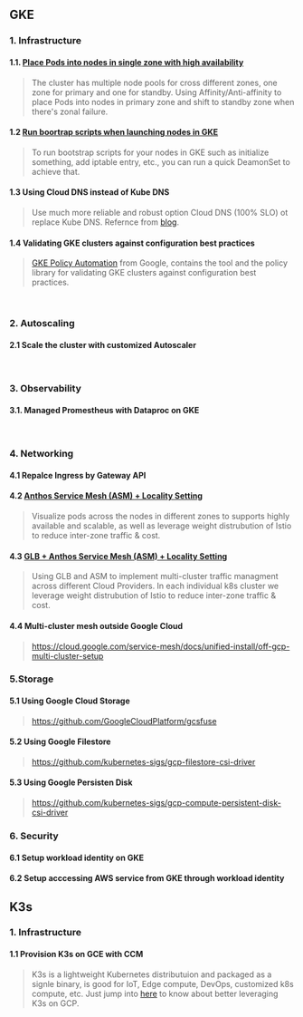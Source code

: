 ## GKE
### 1. Infrastructure
#### 1.1. [Place Pods into nodes in single zone with high availability](./docs/single-zone.md)
> The cluster has multiple node pools for cross different zones, one zone for primary and one for standby. Using Affinity/Anti-affinity to place Pods into nodes in primary zone and shift to standby zone when there's zonal failure.

#### 1.2 [Run boortrap scripts when launching nodes in GKE](./docs/startup-script.md)
> To run bootstrap scripts for your nodes in GKE such as initialize something, add iptable entry, etc., you can run a quick DeamonSet to achieve that.

#### 1.3 Using Cloud DNS instead of Kube DNS
> Use much more reliable and robust option Cloud DNS (100% SLO) ot replace Kube DNS. Refernce from [blog](https://medium.com/google-cloud/dns-on-gke-everything-you-need-to-know-b961303f9153). 

#### 1.4 Validating GKE clusters against configuration best practices
> [GKE Policy Automation](https://github.com/google/gke-policy-automation) from Google, contains the tool and the policy library for validating GKE clusters against configuration best practices.
<br>

### 2. Autoscaling 
#### 2.1 Scale the cluster with customized Autoscaler 
<br>

### 3. Observability
#### 3.1. Managed Promestheus with Dataproc on GKE
<br>

### 4. Networking

#### 4.1 Repalce Ingress by Gateway API

#### 4.2 [Anthos Service Mesh (ASM) + Locality Setting](./docs/asm-locality.md)

> Visualize pods across the nodes in different zones to supports highly available and scalable, as well as leverage weight distrubution of Istio to reduce inter-zone traffic & cost.


#### 4.3 [GLB + Anthos Service Mesh (ASM) + Locality Setting](./docs/glb-locality.md)

> Using GLB and ASM to implement multi-cluster traffic managment across different Cloud Providers. In each individual k8s cluster we leverage weight distrubution of Istio to reduce inter-zone traffic & cost.

#### 4.4 Multi-cluster mesh outside Google Cloud
> https://cloud.google.com/service-mesh/docs/unified-install/off-gcp-multi-cluster-setup

### 5.Storage

#### 5.1 Using Google Cloud Storage

> https://github.com/GoogleCloudPlatform/gcsfuse

#### 5.2 Using Google Filestore

> https://github.com/kubernetes-sigs/gcp-filestore-csi-driver

#### 5.3 Using Google Persisten Disk 

> https://github.com/kubernetes-sigs/gcp-compute-persistent-disk-csi-driver


### 6. Security
#### 6.1 Setup workload identity on GKE
#### 6.2 Setup acccessing AWS service from GKE through workload identity


## K3s

### 1. Infrastructure
#### 1.1 Provision K3s on GCE with CCM

> K3s is a lightweight Kubernetes distributuion and packaged as a signle binary, is good for IoT, Edge compute, DevOps, customized k8s compute, etc. Just jump into [here](./blueprint/k3s/play-k3s.md) to know about better leveraging K3s on GCP.



